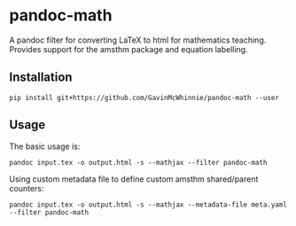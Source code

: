 # pandoc-math
A pandoc filter for converting LaTeX to html for mathematics teaching. Provides support for the amsthm package and equation labelling.

Installation
------------

    pip install git+https://github.com/GavinMcWhinnie/pandoc-math --user

Usage
-----
The basic usage is:

    pandoc input.tex -o output.html -s --mathjax --filter pandoc-math

Using custom metadata file to define custom amsthm shared/parent counters:

    pandoc input.tex -o output.html -s --mathjax --metadata-file meta.yaml --filter pandoc-math
